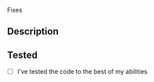 Fixes <!-- issue number -->

## Description
<!-- Please include a clear description of the changes in this pull request -->

## Tested
- [ ] I've tested the code to the best of my abilities
